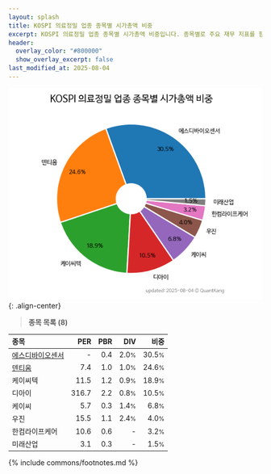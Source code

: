 ```yaml
---
layout: splash
title: KOSPI 의료정밀 업종 종목별 시가총액 비중
excerpt: KOSPI 의료정밀 업종 종목별 시가총액 비중입니다. 종목별로 주요 재무 지표를 함께 표시합니다.
header:
  overlay_color: "#800000"
  show_overlay_excerpt: false
last_modified_at: 2025-08-04
---
```



![KOSPI 의료정밀 업종 종목별 시가총액 비중](/stats/sector/images/kospi_업종_의료정밀_종목.png){: .align-center}


> **종목 목록 (8)**<a id="list"></a>

| **종목** | **PER** | **PBR** | **DIV** | **비중** |
| :------- | ------: | ------: | ------: | -------: |
| [에스디바이오센서](/137310/) | - | 0.4 | 2.0<small>%</small> | 30.5<small>%</small> |
| [덴티움](/145720/) | 7.4 | 1.0 | 1.0<small>%</small> | 24.6<small>%</small> |
| 케이씨텍 | 11.5 | 1.2 | 0.9<small>%</small> | 18.9<small>%</small> |
| 디아이 | 316.7 | 2.2 | 0.8<small>%</small> | 10.5<small>%</small> |
| 케이씨 | 5.7 | 0.3 | 1.4<small>%</small> | 6.8<small>%</small> |
| 우진 | 15.5 | 1.1 | 2.4<small>%</small> | 4.0<small>%</small> |
| 한컴라이프케어 | 10.6 | 0.6 | - | 3.2<small>%</small> |
| 미래산업 | 3.1 | 0.3 | - | 1.5<small>%</small> |

{% include commons/footnotes.md %}